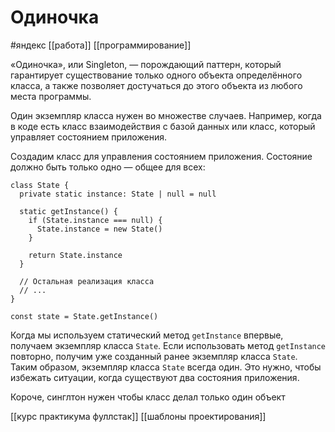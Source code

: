 # Одиночка

 #яндекс [[работа]] [[программирование]]

«Одиночка», или Singleton, — порождающий паттерн, который гарантирует существование только одного объекта определённого класса, а также позволяет достучаться до этого объекта из любого места программы.

Один экземпляр класса нужен во множестве случаев. Например, когда в коде есть класс взаимодействия с базой данных или класс, который управляет состоянием приложения.

Создадим класс для управления состоянием приложения. Состояние должно быть только одно — общее для всех:

```
class State {
  private static instance: State | null = null
  
  static getInstance() {
    if (State.instance === null) {
      State.instance = new State()
    }
    
    return State.instance
  }
  
  // Остальная реализация класса
  // ...
}

const state = State.getInstance() 
```

Когда мы используем статический метод `getInstance` впервые, получаем экземпляр класса `State`. Если использовать метод `getInstance` повторно, получим уже созданный ранее экземпляр класса `State`. Таким образом, экземпляр класса `State` всегда один. Это нужно, чтобы избежать ситуации, когда существуют два состояния приложения.

Короче, синглтон нужен чтобы класс делал только один объект

[[курс практикума фуллстак]]
[[шаблоны проектирования]]